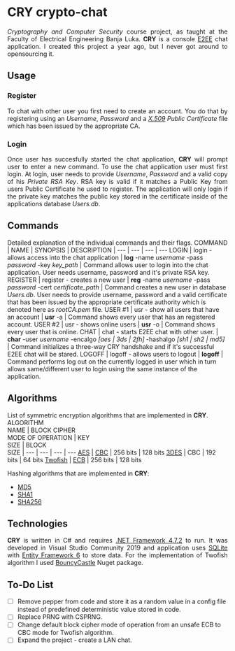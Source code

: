 # CRY crypto-chat
<p align="justify"><i>Cryptography and Computer Security</i> course project, as taught at the Faculty of Electrical Engineering Banja Luka. <b>CRY</b> is a console <a href="https://en.wikipedia.org/wiki/End-to-end_encryption">E2EE</a> chat application. I created this project a year ago, but I never got around to opensourcing it.</p>

## Usage
### Register
<p align="justify">To chat with other user you first need to create an account. You do that by registering using an <i>Username</i>, <i>Password</i> and a <i><a href="https://en.wikipedia.org/wiki/X.509">X.509</a> Public Certificate</i> file which has been issued by the appropriate CA.</p>

### Login
<p align="justify">Once user has succesfully started the chat application, <b>CRY</b> will prompt user to enter a new command. To use the chat application user must first login. At login, user needs to provide <i>Username</i>, <i>Password</i> and a valid copy of his <i>Private RSA Key</i>. RSA key is valid if it matches a Public Key from users Public Certificate he used to register. The application will only login if the private key matches the public key stored in the certificate inside of the applications database <i>Users.db</i>.</p>

## Commands
Detailed explanation of the individual commands and their flags.
COMMAND | NAME | SYNOPSIS | DESCRIPTION
| --- | --- | --- | ---
LOGIN | login - allows access into the chat application | **log** -name *username* -pass *password* -key *key_path* | Command allows user to login into the chat application. User needs username, password and it's private RSA key.
REGISTER | register - creates a new user | **reg** -name *username* -pass *password* -cert *certificate_path* | Command creates a new user in database *Users.db*. User needs to provide username, password and a valid certificate that has been issued by the appropriate certificate authority which is denoted here as *rootCA.pem* file.
USER #1 | usr - show all users that have an account | **usr** -a | Command shows every user that has an registered account.
USER #2 | usr - shows online users | **usr** -o | Command shows every user that is online.
CHAT | chat - starts E2EE chat with other user. | **char** -user *username* -encalgo *[aes \| 3ds \| 2fh]* -hashalgo *[sh1 \| sh2 \| md5]* | Command initializes a three-way CRY handshake and if it's successful E2EE chat will be stared.
LOGOFF | logoff - allows users to logout | **logoff** | Command performs log out on the currently logged in user which in turn allows same/different user to login using the same instance of the application.

## Algorithms
List of symmetric encryption algorithms that are implemented in <b>CRY</b>.
ALGORITHM<br>NAME | BLOCK CIPHER<br>MODE OF OPERATION | KEY<br>SIZE | BLOCK<br>SIZE
| --- | --- | --- | ---
<a href="https://en.wikipedia.org/wiki/Advanced_Encryption_Standard">AES</a> | <a href="https://en.wikipedia.org/wiki/Block_cipher_mode_of_operation#Cipher_block_chaining_(CBC)">CBC</a> | 256 bits | 128 bits
<a href="https://en.wikipedia.org/wiki/Triple_DES">3DES</a> | CBC | 192 bits | 64 bits
<a href="https://www.schneier.com/academic/archives/1998/12/the_twofish_encrypti.html">Twofish</a> | <a href="https://en.wikipedia.org/wiki/Block_cipher_mode_of_operation#Electronic_codebook_(ECB)">ECB</a> | 256 bits | 128 bits

Hashing algorithms that are implemented in <b>CRY</b>:
 * <a href="https://en.wikipedia.org/wiki/MD5">MD5</a>
 * <a href="https://en.wikipedia.org/wiki/SHA-1">SHA1</a>
 * <a href="https://en.wikipedia.org/wiki/SHA-2">SHA256</a>

## Technologies
<p align="justify"><b>CRY</b> is written in C# and requires <a href="https://dotnet.microsoft.com/download/dotnet-framework/thank-you/net472-web-installer">.NET Framework 4.7.2</a> to run. It was developed in Visual Studio Community 2019 and application uses <a href="https://www.sqlite.org/index.html">SQLite</a> with <a href="https://docs.microsoft.com/en-us/ef/ef6/">Entity Framework 6</a> to store data. For the implementation of Twofish algorithm I used <a href="https://en.wikipedia.org/wiki/Bouncy_Castle_(cryptography)">BouncyCastle</a> Nuget package.</p>

## To-Do List
- [ ] Remove pepper from code and store it as a random value in a config file instead of predefined deterministic value stored in code.
- [ ] Replace PRNG with CSPRNG.
- [ ] Change default block cipher mode of operation from an unsafe ECB to CBC mode for Twofish algorithm.
- [ ] Expand the project - create a LAN chat.
